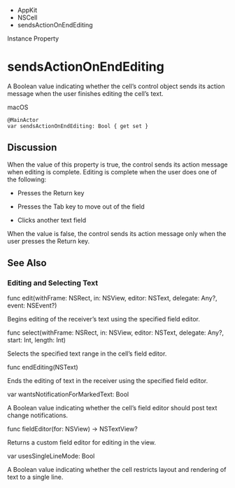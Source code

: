 

- AppKit
- NSCell
-  sendsActionOnEndEditing 

Instance Property

# sendsActionOnEndEditing

A Boolean value indicating whether the cell’s control object sends its action message when the user finishes editing the cell’s text.

macOS

``` source
@MainActor
var sendsActionOnEndEditing: Bool { get set }
```

## Discussion

When the value of this property is true, the control sends its action message when editing is complete. Editing is complete when the user does one of the following:

- Presses the Return key

- Presses the Tab key to move out of the field

- Clicks another text field

When the value is false, the control sends its action message only when the user presses the Return key.

## See Also

### Editing and Selecting Text

func edit(withFrame: NSRect, in: NSView, editor: NSText, delegate: Any?, event: NSEvent?)

Begins editing of the receiver’s text using the specified field editor.

func select(withFrame: NSRect, in: NSView, editor: NSText, delegate: Any?, start: Int, length: Int)

Selects the specified text range in the cell’s field editor.

func endEditing(NSText)

Ends the editing of text in the receiver using the specified field editor.

var wantsNotificationForMarkedText: Bool

A Boolean value indicating whether the cell’s field editor should post text change notifications.

func fieldEditor(for: NSView) -> NSTextView?

Returns a custom field editor for editing in the view.

var usesSingleLineMode: Bool

A Boolean value indicating whether the cell restricts layout and rendering of text to a single line.

